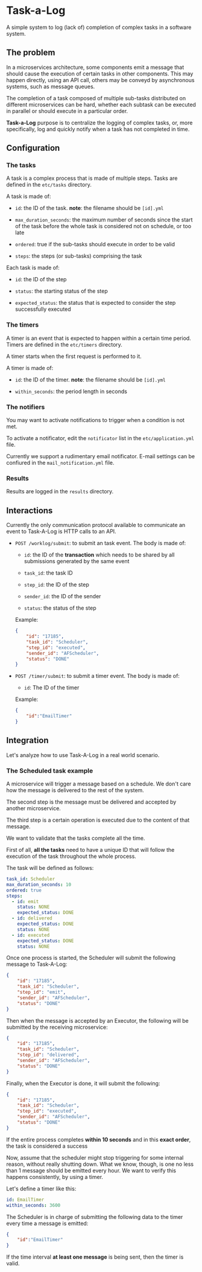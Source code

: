 # Task-a-Log

A simple system to log (lack of) completion of complex tasks in a software system.

## The problem

In a microservices architecture, some components emit a message that should cause the execution of certain tasks in
other components. This may happen directly, using an API call, others may be conveyd by asynchronous systems, such as
message queues.

The completion of a task composed of multiple sub-tasks distributed on different microservices can be hard, whether
each subtask can be executed in parallel or should execute in a particular order.

**Task-a-Log** purpose is to centralize the logging of complex tasks, or, more specifically, log and quickly notify
when a task has not completed in time.

## Configuration

### The tasks

A task is a complex process that is made of multiple steps.
Tasks are defined in the `etc/tasks` directory.

A task is made of:

* `id`: the ID of the task. **note**: the filename should be `[id].yml`

* `max_duration_seconds`: the maximum number of seconds since the start of the task before the whole task is considered
not on schedule, or too late

* `ordered`:  true if the sub-tasks should execute in order to be valid

* `steps`: the steps (or sub-tasks) comprising the task

Each task is made of:

* `id`: the ID of the step

* `status`: the starting status of the step

* `expected_status`: the status that is expected to consider the step successfully executed


### The timers

A timer is an event that is expected to happen within a certain time period.
Timers are defined in the `etc/timers` directory.

A timer starts when the first request is performed to it. 

A timer is made of:

* `id`: the ID of the timer. **note**: the filename should be `[id].yml`

* `within_seconds`: the period length in seconds

### The notifiers

You may want to activate notifications to trigger when a condition is not met.

To activate a notificator, edit the `notificator` list in the `etc/application.yml` file.

Currently we support a rudimentary email notificator. E-mail settings can be confiured in the `mail_notification.yml`
file.
 
 
### Results

Results are logged in the `results` directory.

## Interactions

Currently the only communication protocol available to communicate an event to Task-A-Log is HTTP calls to an API.

* `POST /worklog/submit`: to submit an task event. The body is made of:
    
    * `id`: the ID of the **transaction** which needs to be shared by all submissions generated by the same event
    
    * `task_id`: the task ID
    
    * `step_id`: the ID of the step
    
    * `sender_id`: the ID of the sender
    
    * `status`: the status of the step
    
    Example:
    
    ```json
    {
    	"id": "17185",
    	"task_id": "Scheduler",
    	"step_id": "executed",
    	"sender_id": "AFScheduler",
    	"status": "DONE"
    }
    ```
* `POST /timer/submit`: to submit a timer event. The body is made of:
    
    * `id`: The ID of the timer
    
    Example:
    
    ```json
    {
    	"id":"EmailTimer"
    }
    ```

## Integration

Let's analyze how to use Task-A-Log in a real world scenario.

### The Scheduled task example 

A microservice will trigger a message based on a schedule. We don't care how the message is delivered to the rest of the
system.

The second step is the message must be delivered and accepted by another microservice.

The third step is a certain operation is executed due to the content of that message.

We want to validate that the tasks complete all the time.

First of all, **all the tasks** need to have a unique ID that will follow the execution of the task throughout the whole
process.

The task will be defined as follows:

```yaml
task_id: Scheduler
max_duration_seconds: 10
ordered: true
steps:
  - id: emit
    status: NONE
    expected_status: DONE
  - id: delivered
    expected_status: DONE
    status: NONE
  - id: executed
    expected_status: DONE
    status: NONE
```

Once one process is started, the Scheduler will submit the following message to Task-A-Log:

```json
{
	"id": "17185",
	"task_id": "Scheduler",
	"step_id": "emit",
	"sender_id": "AFScheduler",
	"status": "DONE"
}
```

Then when the message is accepted by an Executor, the following will be submitted by the receiving microservice:

```json
{
	"id": "17185",
	"task_id": "Scheduler",
	"step_id": "delivered",
	"sender_id": "AFScheduler",
	"status": "DONE"
}
```

Finally, when the Executor is done, it will submit the following:
```json
{
	"id": "17185",
	"task_id": "Scheduler",
	"step_id": "executed",
	"sender_id": "AFScheduler",
	"status": "DONE"
}
```

If the entire process completes **within 10 seconds** and in this **exact order**, the task is considered a success


Now, assume that the scheduler might stop triggering for some internal reason, without really shutting down. What we
know, though, is one no less than 1 message should be emitted every hour. We want to verify this happens consistently,
by using a timer.

Let's define a timer like this:

```yaml
id: EmailTimer
within_seconds: 3600
```

The Scheduler is in charge of submitting the following data to the timer every time a message is emitted:

```json
{
	"id":"EmailTimer"
}
```

If the time interval **at least one message** is being sent, then the timer is valid.
